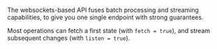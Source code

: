 The websockets-based API fuses batch processing and streaming
capabilities, to give you one single endpoint with strong guarantees.

Most operations can fetch a first state (with `fetch = true`), and
stream subsequent changes (with `listen = true`).
